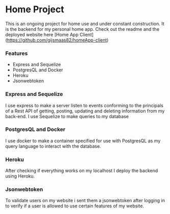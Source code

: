 # Home Project

This is an ongoing project for home use and under constant construction. It is the backend for my personal home app. Check out the readme and the deployed website here [Home App Client] (https://github.com/gijsmaas82/homeApp-client)


### Features

* Express and Sequelize
* PostgresQL and Docker
* Heroku
* Jsonwebtoken

### Express and Sequelize

I use express to make a server listen to events conforming to the principals of a Rest API of getting, posting, updating and deleting information from my back-end. I use Sequelize to make queries to my database 

### PostgresQL and Docker

I use docker to make a container specified for use with PostgresQL as my query language to interact with the database. 

### Heroku

After checking if everything works on my localhost I deploy the backend using Heroku.

### Jsonwebtoken

To validate users on my website i sent them a jsonwebtoken after logging in to verify if a user is allowed to use certain features of my website.